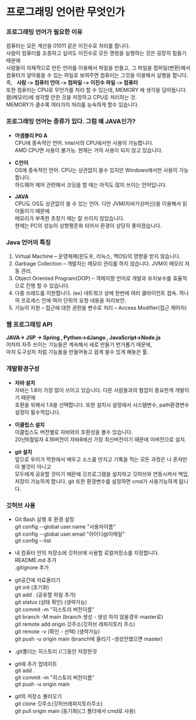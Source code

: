 # 프로그래밍 언어란 무엇인가  

### 프로그래밍 언어가 필요한 이유  
 컴퓨터는 모든 계산을 01011 같은 이진수로 처리를 합니다.  
사람이 컴퓨터를 조종하고 싶어도 이진수로 모든 명령을 실행하는 것은 굉장히 힘들기 때문에  
사람들이 자체적으로 만든 언어를 이용해서 파일을 만들고, 그 파일을 컴파일(변환)해서   
컴퓨터가 알아들을 수 있는 파일로 보여주면 컴퓨터는 그것을 이용해서 실행을 합니다.   
즉,&nbsp;&nbsp; **사람 -> 컴퓨터 언어 -> 컴파일 -> 이진수 파일 -> 컴퓨터**  
또한 컴퓨터는 CPU로 무언가를 처리 할 수 있는데, MEMORY 에 생각을 담아둡니다.  
램(메모리)에 생각할 만한 것을 저장하고 CPU로 처리하는 것.  
MEMORY가 클수록 여러가지 처리를 능숙하게 할수 있습니다.  

### 프로그래밍 언어는 종류가 있다. 그럼 왜 JAVA인가?
- **어셈블리 PG A**  
CPU에 종속적인 언어. Intel사의 CPU에서만 사용이 가능합니다.  
AMD CPU면 사용이 불가능. 현재는 거의 사용이 되지 않고 있습니다.

- **C언어**  
OS에 종속적인 언어. CPU는 상관없이 쓸수 있지만 Windows에서만 사용이 가능합니다.  
하드웨어 제어 관련해서 코딩을 할 때는 아직도 많이 쓰이는 언어입니다.

- **JAVA**  
CPU도 OS도 상관없이 쓸 수 있는 언어. 다만 JVM(자바가상머신)을 이용해서 읽어들이기 때문에  
메모리가 부족한 초창기 때는 잘 쓰이지 않았습니다.  
현재는 PC의 성능이 상향평준화 되어서 환경이 상당히 좋아졌습니다.  
  
### Java 언어의 특징  
1. Virtual Machine – 운영체제(윈도우, 리눅스, 맥OS)의 영향을 받지 않습니다.  
2. Garbage Collection – 개발자는 메모리 관리를 하지 않습니다. JVM이 메모리 자동 관리.  
3. Object Oriented Program(OOP) – 객체지향 언어로 개발과 유지보수를 효율적으로 진행 할 수 있습니다.  
4. 다중 쓰레드를 지원합니다. (ex) 네트워크 상에 한번에 여러 클라이언트 접속. 하나의 프로세스 안에 여러 단위의 요청 내용을 처리보안.   
5. 기능이 지원 – 접근에 대한 권한을 변수로 처리 – Access Modifier(접근 제어자)   


### 웹 프로그래밍 API  
 **JAVA-> JSP -> Spring  ,  Python->dJango  ,  JavaScript->Node.js**  
  어차피 자주 쓰이는 기능들은 계속해서 새로 만들기 번거롭기 때문에,   
  마치 도구상자 처럼 기능들을 만들어놓고 쉽게 쓸수 있게 해놓은 툴.


### 개발환경구성
- **자바 설치**  
자바는 1.8이 가장 많이 쓰이고 있습니다. 다른 사람들과의 협업이 중요한게 개발이기 때문에  
호환을 위해서 1.8을 선택합니다. 또한 설치시 설정에서 시스템변수, path환경변수 설정이 필수적입니다.  

- **이클립스 설치**  
이클립스도 버전별로 자바와의 호환성을 볼수 있습니다.  
20년6월일자 4.16버전이 자바8에선 가장 최신버전이기 때문에 이버전으로 설치.  

- **git 설치**   
앞으로 우리가 학원에서 배우고 소스를 만지고 기록을 적는 모든 과정은 나 혼자만이 볼것이 아니고  
모두에게 공유할 것이기 때문에 깃프로그램을 설치하고  깃허브와 연동시켜서 백업,  
저장이 가능하게 합니다. git 또한 환경변수를 설정하면 cmd가 사용가능하게 됩니다.  

### 깃허브 사용  

- Git Bash 실행 후 환경 설정  
git config --global user.name "사용자이름"  
git config --global user.email "아이디@이메일"  
git config --list

- 내 컴퓨터 안의 저장소에 깃허브에 사용할 로컬저장소를 지정합니다.  
README.md 추가  
.gitignore 추가

- git공간에 자료올리기  
git init   (초기화)  
git add .   (공유할 파일 추가)  
git status   (상태 확인) (생략가능)  
git commit -m "히스토리 버전이름"  
git branch -M main   (branch 생성 - 생성 하지 않을경우 master로)  
git remote add origin 깃주소(깃허브 레파지토리 주소)  
git remote -v   (확인 - 선택) (생략가능)  
git push -u origin main   (branch에 올리기 -생성안했으면 master)  

- .git폴더는 히스토리  //그동안 저장한것 

- git에 추가 업데이트  
git add .  
git commit -m "히스토리 버전이름"  
git push -u origin main  

- git의 저장소 불러오기  
git clone 깃주소(깃허브레파지토리주소)  
git pull origin main  (동기화)(그 폴더에서 cmd로 사용)



 



